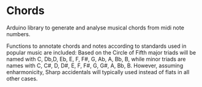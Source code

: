 # Chords
Arduino library to generate and analyse musical chords from midi note numbers. 

Functions to annotate chords and notes according to standards used in popular music are included:
Based on the Circle of Fifth major triads will be named with C, Db,D, Eb, E, F, F#, G, Ab, A, Bb, B,
while minor triads are names with C, C#, D, D#, E, F, F#, G, G#, A, Bb, B.
However, assuming enharmonicity, Sharp accidentals will typically used instead of flats in all other cases.
